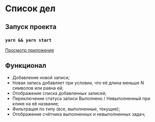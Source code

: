 
# Список дел

## Запуск проекта
### `yarn && yarn start`

[Просмотр приложения](https://sanykos.github.io/react-todo)

## Функционал
* Добавление новой записи;
* Новая запись добавляет при условии, что её длина меньше N символов или равна ей;
* Отображение списка добавленных записей;
* Переключение статуса записи Выполнено / Невыполненный при клике на её название;
* Фильтрация по типу (все, выполненные, текущие); 
* Отображение счётчика выполненных и невыполненных задач;
